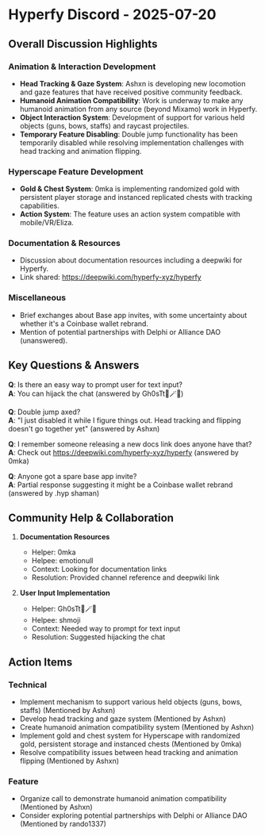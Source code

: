 # Hyperfy Discord - 2025-07-20

## Overall Discussion Highlights

### Animation & Interaction Development
- **Head Tracking & Gaze System**: Ashxn is developing new locomotion and gaze features that have received positive community feedback.
- **Humanoid Animation Compatibility**: Work is underway to make any humanoid animation from any source (beyond Mixamo) work in Hyperfy.
- **Object Interaction System**: Development of support for various held objects (guns, bows, staffs) and raycast projectiles.
- **Temporary Feature Disabling**: Double jump functionality has been temporarily disabled while resolving implementation challenges with head tracking and animation flipping.

### Hyperscape Feature Development
- **Gold & Chest System**: 0mka is implementing randomized gold with persistent player storage and instanced replicated chests with tracking capabilities.
- **Action System**: The feature uses an action system compatible with mobile/VR/Eliza.

### Documentation & Resources
- Discussion about documentation resources including a deepwiki for Hyperfy.
- Link shared: https://deepwiki.com/hyperfy-xyz/hyperfy

### Miscellaneous
- Brief exchanges about Base app invites, with some uncertainty about whether it's a Coinbase wallet rebrand.
- Mention of potential partnerships with Delphi or Alliance DAO (unanswered).

## Key Questions & Answers

**Q**: Is there an easy way to prompt user for text input?  
**A**: You can hijack the chat (answered by Gh0sTt👻🪄🐘)

**Q**: Double jump axed?  
**A**: "I just disabled it while I figure things out. Head tracking and flipping doesn't go together yet" (answered by Ashxn)

**Q**: I remember someone releasing a new docs link does anyone have that?  
**A**: Check out https://deepwiki.com/hyperfy-xyz/hyperfy (answered by 0mka)

**Q**: Anyone got a spare base app invite?  
**A**: Partial response suggesting it might be a Coinbase wallet rebrand (answered by .hyp shaman)

## Community Help & Collaboration

1. **Documentation Resources**
   - Helper: 0mka
   - Helpee: emotionull
   - Context: Looking for documentation links
   - Resolution: Provided channel reference and deepwiki link

2. **User Input Implementation**
   - Helper: Gh0sTt👻🪄🐘
   - Helpee: shmoji
   - Context: Needed way to prompt for text input
   - Resolution: Suggested hijacking the chat

## Action Items

### Technical
- Implement mechanism to support various held objects (guns, bows, staffs) (Mentioned by Ashxn)
- Develop head tracking and gaze system (Mentioned by Ashxn)
- Create humanoid animation compatibility system (Mentioned by Ashxn)
- Implement gold and chest system for Hyperscape with randomized gold, persistent storage and instanced chests (Mentioned by 0mka)
- Resolve compatibility issues between head tracking and animation flipping (Mentioned by Ashxn)

### Feature
- Organize call to demonstrate humanoid animation compatibility (Mentioned by Ashxn)
- Consider exploring potential partnerships with Delphi or Alliance DAO (Mentioned by rando1337)